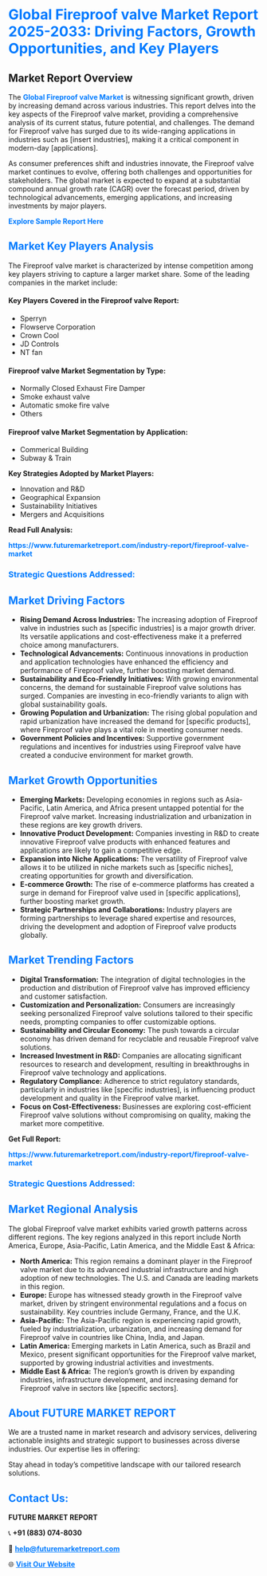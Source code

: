 <h1 style="color: #007BFF;">Global Fireproof valve Market Report 2025-2033: Driving Factors, Growth Opportunities, and Key Players</h1>

<section id="overview">
<h2>Market Report Overview</h2>
<p>The <a href="https://www.futuremarketreport.com/industry-report/fireproof-valve-market" style="color: #007BFF; text-decoration: none;"><strong>Global Fireproof valve Market</strong></a> is witnessing significant growth, driven by increasing demand across various industries. This report delves into the key aspects of the Fireproof valve market, providing a comprehensive analysis of its current status, future potential, and challenges. The demand for Fireproof valve has surged due to its wide-ranging applications in industries such as [insert industries], making it a critical component in modern-day [applications].</p>
<p>As consumer preferences shift and industries innovate, the Fireproof valve market continues to evolve, offering both challenges and opportunities for stakeholders. The global market is expected to expand at a substantial compound annual growth rate (CAGR) over the forecast period, driven by technological advancements, emerging applications, and increasing investments by major players.</p>
</section>

<section id="overview">
<p><a href="https://www.futuremarketreport.com/request-sample/reportId=42545" style="color: #007BFF; text-decoration: none;"><strong>Explore Sample Report Here</strong></a></p>
</section>

<section id="key-players">
<h2 style="color: #007BFF;">Market Key Players Analysis</h2>
<p>The Fireproof valve market is characterized by intense competition among key players striving to capture a larger market share. Some of the leading companies in the market include:</p>
<h4>Key Players Covered in the Fireproof valve Report:</h4>
<ul><li>Sperryn</li><li>Flowserve Corporation</li><li>Crown Cool</li><li>JD Controls</li><li>NT fan</li></ul>
<h4>Fireproof valve Market Segmentation by Type:</h4>
<ul><li>Normally Closed Exhaust Fire Damper</li><li>Smoke exhaust valve</li><li>Automatic smoke fire valve</li><li>Others</li></ul>

<h4>Fireproof valve Market Segmentation by Application:</h4>
<ul><li>Commerical Building</li><li>Subway &amp; Train</li></ul>
<p><strong>Key Strategies Adopted by Market Players:</strong></p>
<ul>
<li>Innovation and R&D</li>
<li>Geographical Expansion</li>
<li>Sustainability Initiatives</li>
<li>Mergers and Acquisitions</li>
</ul>
</section>

<section>
<p><strong>Read Full Analysis: </strong></p><a href="https://www.futuremarketreport.com/industry-report/fireproof-valve-market" style="color: #007BFF; text-decoration: none;"><strong>https://www.futuremarketreport.com/industry-report/fireproof-valve-market</strong></a>
<h3 style="color: #007BFF;">Strategic Questions Addressed:</h3>
</section>

<section id="driving-factors">
<h2 style="color: #007BFF;">Market Driving Factors</h2>
<ul>
<li><strong>Rising Demand Across Industries:</strong> The increasing adoption of Fireproof valve in industries such as [specific industries] is a major growth driver. Its versatile applications and cost-effectiveness make it a preferred choice among manufacturers.</li>
<li><strong>Technological Advancements:</strong> Continuous innovations in production and application technologies have enhanced the efficiency and performance of Fireproof valve, further boosting market demand.</li>
<li><strong>Sustainability and Eco-Friendly Initiatives:</strong> With growing environmental concerns, the demand for sustainable Fireproof valve solutions has surged. Companies are investing in eco-friendly variants to align with global sustainability goals.</li>
<li><strong>Growing Population and Urbanization:</strong> The rising global population and rapid urbanization have increased the demand for [specific products], where Fireproof valve plays a vital role in meeting consumer needs.</li>
<li><strong>Government Policies and Incentives:</strong> Supportive government regulations and incentives for industries using Fireproof valve have created a conducive environment for market growth.</li>
</ul>
</section>

<section id="growth-opportunities">
<h2 style="color: #007BFF;">Market Growth Opportunities</h2>
<ul>
<li><strong>Emerging Markets:</strong> Developing economies in regions such as Asia-Pacific, Latin America, and Africa present untapped potential for the Fireproof valve market. Increasing industrialization and urbanization in these regions are key growth drivers.</li>
<li><strong>Innovative Product Development:</strong> Companies investing in R&D to create innovative Fireproof valve products with enhanced features and applications are likely to gain a competitive edge.</li>
<li><strong>Expansion into Niche Applications:</strong> The versatility of Fireproof valve allows it to be utilized in niche markets such as [specific niches], creating opportunities for growth and diversification.</li>
<li><strong>E-commerce Growth:</strong> The rise of e-commerce platforms has created a surge in demand for Fireproof valve used in [specific applications], further boosting market growth.</li>
<li><strong>Strategic Partnerships and Collaborations:</strong> Industry players are forming partnerships to leverage shared expertise and resources, driving the development and adoption of Fireproof valve products globally.</li>
</ul>
</section>

<section id="trending-factors">
<h2 style="color: #007BFF;">Market Trending Factors</h2>
<ul>
<li><strong>Digital Transformation:</strong> The integration of digital technologies in the production and distribution of Fireproof valve has improved efficiency and customer satisfaction.</li>
<li><strong>Customization and Personalization:</strong> Consumers are increasingly seeking personalized Fireproof valve solutions tailored to their specific needs, prompting companies to offer customizable options.</li>
<li><strong>Sustainability and Circular Economy:</strong> The push towards a circular economy has driven demand for recyclable and reusable Fireproof valve solutions.</li>
<li><strong>Increased Investment in R&D:</strong> Companies are allocating significant resources to research and development, resulting in breakthroughs in Fireproof valve technology and applications.</li>
<li><strong>Regulatory Compliance:</strong> Adherence to strict regulatory standards, particularly in industries like [specific industries], is influencing product development and quality in the Fireproof valve market.</li>
<li><strong>Focus on Cost-Effectiveness:</strong> Businesses are exploring cost-efficient Fireproof valve solutions without compromising on quality, making the market more competitive.</li>
</ul>
</section>

<section>
<p><strong>Get Full Report: </strong></p><a href="https://www.futuremarketreport.com/industry-report/fireproof-valve-market" style="color: #007BFF; text-decoration: none;"><strong>https://www.futuremarketreport.com/industry-report/fireproof-valve-market</strong></a>
<h3 style="color: #007BFF;">Strategic Questions Addressed:</h3>
</section>


<section id="regional-analysis">
<h2 style="color: #007BFF;">Market Regional Analysis</h2>
<p>The global Fireproof valve market exhibits varied growth patterns across different regions. The key regions analyzed in this report include North America, Europe, Asia-Pacific, Latin America, and the Middle East & Africa:</p>
<ul>
<li><strong>North America:</strong> This region remains a dominant player in the Fireproof valve market due to its advanced industrial infrastructure and high adoption of new technologies. The U.S. and Canada are leading markets in this region.</li>
<li><strong>Europe:</strong> Europe has witnessed steady growth in the Fireproof valve market, driven by stringent environmental regulations and a focus on sustainability. Key countries include Germany, France, and the U.K.</li>
<li><strong>Asia-Pacific:</strong> The Asia-Pacific region is experiencing rapid growth, fueled by industrialization, urbanization, and increasing demand for Fireproof valve in countries like China, India, and Japan.</li>
<li><strong>Latin America:</strong> Emerging markets in Latin America, such as Brazil and Mexico, present significant opportunities for the Fireproof valve market, supported by growing industrial activities and investments.</li>
<li><strong>Middle East & Africa:</strong> The region’s growth is driven by expanding industries, infrastructure development, and increasing demand for Fireproof valve in sectors like [specific sectors].</li>
</ul>
</section>

<footer>
<h2 style="color: #007BFF;">About FUTURE MARKET REPORT</h2>
<p>We are a trusted name in market research and advisory services, delivering actionable insights and strategic support to businesses across diverse industries. Our expertise lies in offering:</p>

<p>Stay ahead in today’s competitive landscape with our tailored research solutions.</p>

<h2 style="color: #007BFF;">Contact Us:</h2>
<p><strong>FUTURE MARKET REPORT</strong></p>
<p>📞 <strong>+91 (883) 074-8030</strong></p>
<p>📧 <strong><a href="mailto:help@futuremarketreport.com" style="color: #007BFF;">help@futuremarketreport.com</a></strong></p>
<p>🌐 <strong><a href="https://www.futuremarketreport.com/" style="color: #007BFF;">Visit Our Website</a></strong></p>
</footer>
